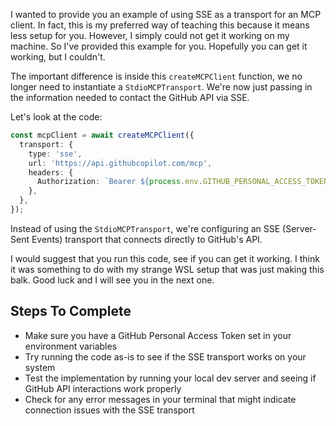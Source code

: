 I wanted to provide you an example of using SSE as a transport for an MCP client. In fact, this is my preferred way of teaching this because it means less setup for you. However, I simply could not get it working on my machine. So I've provided this example for you. Hopefully you can get it working, but I couldn't.

The important difference is inside this `createMCPClient` function, we no longer need to instantiate a `StdioMCPTransport`. We're now just passing in the information needed to contact the GitHub API via SSE.

Let's look at the code:

```ts
const mcpClient = await createMCPClient({
  transport: {
    type: 'sse',
    url: 'https://api.githubcopilot.com/mcp',
    headers: {
      Authorization: `Bearer ${process.env.GITHUB_PERSONAL_ACCESS_TOKEN}`,
    },
  },
});
```

Instead of using the `StdioMCPTransport`, we're configuring an SSE (Server-Sent Events) transport that connects directly to GitHub's API.

I would suggest that you run this code, see if you can get it working. I think it was something to do with my strange WSL setup that was just making this balk. Good luck and I will see you in the next one.

## Steps To Complete

- Make sure you have a GitHub Personal Access Token set in your environment variables
- Try running the code as-is to see if the SSE transport works on your system
- Test the implementation by running your local dev server and seeing if GitHub API interactions work properly
- Check for any error messages in your terminal that might indicate connection issues with the SSE transport
